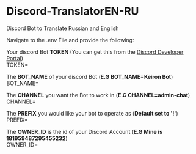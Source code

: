 # Discord-TranslatorEN-RU
Discord Bot to Translate Russian and English


Navigate to the .env File and provide the following:

Your discord Bot **TOKEN** (You can get this from the [Discord Developer Portal](https://discord.com/developers/applications))
<br>
TOKEN=

The **BOT_NAME** of your discord Bot (**E.G BOT_NAME=Keiron Bot**)
<br>
BOT_NAME=


The **CHANNEL** you want the Bot to work in (**E.G CHANNEL=admin-chat**)
<br>
CHANNEL=

The **PREFIX** you would like your bot to operate as (**Default set to '!'**)
<br>
PREFIX=

The **OWNER_ID** is the id of your Discord Account (**E.G Mine is 181959487295455232**)
<br>
OWNER_ID=
